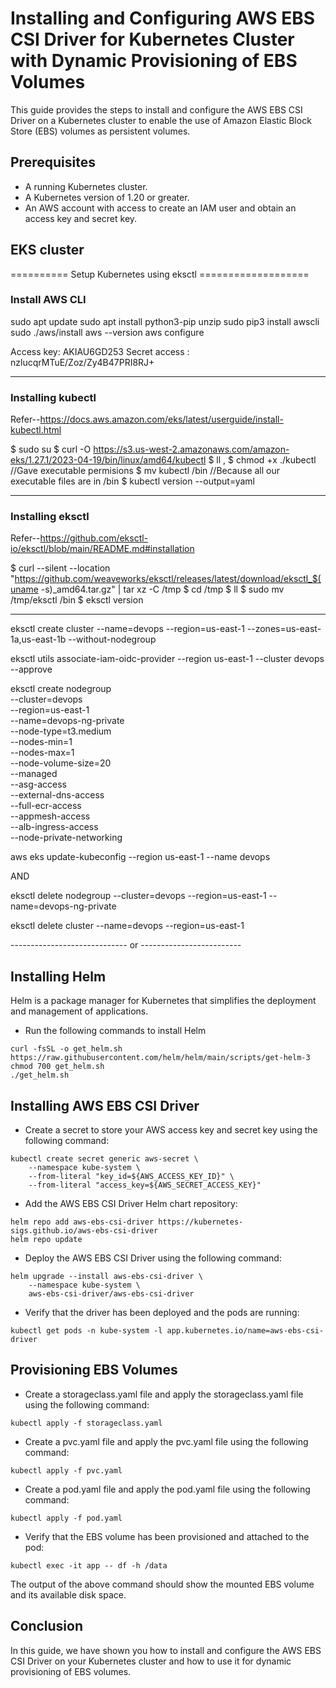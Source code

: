 # Installing and Configuring AWS EBS CSI Driver for Kubernetes Cluster with Dynamic Provisioning of EBS Volumes
This guide provides the steps to install and configure the AWS EBS CSI Driver on a Kubernetes cluster to enable the use of Amazon Elastic Block Store (EBS) volumes as persistent volumes.

## Prerequisites
- A running Kubernetes cluster.
- A Kubernetes version of 1.20 or greater.
- An AWS account with access to create an IAM user and obtain an access key and secret key.

## EKS cluster

========== Setup Kubernetes using eksctl ===================
### Install AWS CLI

  sudo apt update
  sudo apt install python3-pip unzip
  sudo pip3 install awscli
  sudo ./aws/install
  aws --version
  aws configure

Access key: AKIAU6GD253
Secret access : nzlucqrMTuE/Zoz/Zy4B47PRI8RJ+

------------------------- 

### Installing kubectl

Refer--https://docs.aws.amazon.com/eks/latest/userguide/install-kubectl.html

$ sudo su
$ curl -O https://s3.us-west-2.amazonaws.com/amazon-eks/1.27.1/2023-04-19/bin/linux/amd64/kubectl
$ ll , $ chmod +x ./kubectl  //Gave executable permisions
$ mv kubectl /bin   //Because all our executable files are in /bin
$ kubectl version --output=yaml

-------------------------------------------

### Installing  eksctl
 
Refer--https://github.com/eksctl-io/eksctl/blob/main/README.md#installation

$ curl --silent --location "https://github.com/weaveworks/eksctl/releases/latest/download/eksctl_$(uname -s)_amd64.tar.gz" | tar xz -C /tmp
$ cd /tmp
$ ll
$ sudo mv /tmp/eksctl /bin
$ eksctl version

-------------------------------------------

eksctl create cluster --name=devops --region=us-east-1 --zones=us-east-1a,us-east-1b --without-nodegroup

eksctl utils associate-iam-oidc-provider --region us-east-1 --cluster devops --approve

eksctl create nodegroup \
  --cluster=devops \
  --region=us-east-1 \
  --name=devops-ng-private \
  --node-type=t3.medium \
  --nodes-min=1 \
  --nodes-max=1 \
  --node-volume-size=20 \
  --managed \
  --asg-access \
  --external-dns-access \
  --full-ecr-access \
  --appmesh-access \
  --alb-ingress-access \
  --node-private-networking
  
aws eks update-kubeconfig --region us-east-1 --name devops

AND

eksctl delete nodegroup --cluster=devops --region=us-east-1 --name=devops-ng-private

eksctl delete cluster --name=devops --region=us-east-1


----------------------------- or -------------------------

## Installing Helm
Helm is a package manager for Kubernetes that simplifies the deployment and management of applications.

- Run the following commands to install Helm
```
curl -fsSL -o get_helm.sh https://raw.githubusercontent.com/helm/helm/main/scripts/get-helm-3
chmod 700 get_helm.sh
./get_helm.sh
```

## Installing AWS EBS CSI Driver
- Create a secret to store your AWS access key and secret key using the following command:
```
kubectl create secret generic aws-secret \
    --namespace kube-system \
    --from-literal "key_id=${AWS_ACCESS_KEY_ID}" \
    --from-literal "access_key=${AWS_SECRET_ACCESS_KEY}"
```

- Add the AWS EBS CSI Driver Helm chart repository:
```
helm repo add aws-ebs-csi-driver https://kubernetes-sigs.github.io/aws-ebs-csi-driver
helm repo update
```

- Deploy the AWS EBS CSI Driver using the following command:
```
helm upgrade --install aws-ebs-csi-driver \
    --namespace kube-system \
    aws-ebs-csi-driver/aws-ebs-csi-driver
```

- Verify that the driver has been deployed and the pods are running:
```
kubectl get pods -n kube-system -l app.kubernetes.io/name=aws-ebs-csi-driver
```

## Provisioning EBS Volumes
- Create a storageclass.yaml file and apply the storageclass.yaml file using the following command:
```
kubectl apply -f storageclass.yaml
```

- Create a pvc.yaml file and apply the pvc.yaml file using the following command:
```
kubectl apply -f pvc.yaml
```

- Create a pod.yaml file and apply the pod.yaml file using the following command:
```
kubectl apply -f pod.yaml
```

- Verify that the EBS volume has been provisioned and attached to the pod:
```
kubectl exec -it app -- df -h /data
```
The output of the above command should show the mounted EBS volume and its available disk space.

## Conclusion
In this guide, we have shown you how to install and configure the AWS EBS CSI Driver on your Kubernetes cluster and how to use it for dynamic provisioning of EBS volumes.
